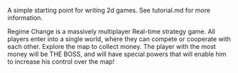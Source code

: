 
A simple starting point for writing 2d games. See tutorial.md for more information.

Regime Change is a massively multiplayer Real-time strategy game. All players enter into a single world, where they can compete or cooperate with each other. Explore the map to collect money. The player with the most money will be THE BOSS, and will have special powers that will enable him to increase his control over the map!